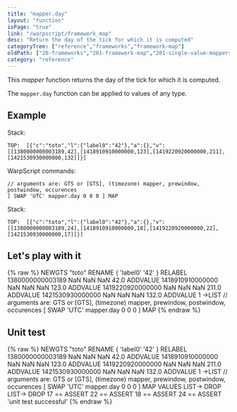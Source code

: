 ```yaml
---
title: "mapper.day"
layout: "function"
isPage: "true"
link: "/warpscript/framework_map"
desc: "Return the day of the tick for which it is computed"
categoryTree: ["reference","frameworks","framework-map"]
oldPath: ["20-frameworks","201-framework-map","201-single-value-mappers","277-mapper_day.html.md"]
category: "reference"
---
```

 

This *mapper* function returns the day of the tick for which it is computed.

The `mapper.day` function can be applied to values of any type.


## Example ##

Stack:

    TOP:  [{"c":"toto","l":{"label0":"42"},"a":{},"v":[[1380000000003189,42],[1418910910000000,123],[1419220920000000,211],[1421530930000000,132]]}]

WarpScript commands:

    // arguments are: GTS or [GTS], (timezone) mapper, prewindow, postwindow, occurences
    [ SWAP 'UTC' mapper.day 0 0 0 ] MAP

Stack: 

    TOP:  [{"c":"toto","l":{"label0":"42"},"a":{},"v":[[1380000000003189,24],[1418910910000000,18],[1419220920000000,22],[1421530930000000,17]]}]

## Let's play with it ##

{% raw %}
<warp10-warpscript-widget>NEWGTS "toto" RENAME 
{ 'label0' '42' } RELABEL
1380000000003189 NaN NaN NaN  42.0 ADDVALUE
1418910910000000 NaN NaN NaN 123.0 ADDVALUE
1419220920000000 NaN NaN NaN 211.0 ADDVALUE
1421530930000000 NaN NaN NaN 132.0 ADDVALUE
1 ->LIST
// arguments are: GTS or [GTS], (timezone) mapper, prewindow, postwindow, occurences
[ SWAP 'UTC' mapper.day 0 0 0 ] MAP
</warp10-warpscript-widget>
{% endraw %}    


## Unit test ##

{% raw %}
<warp10-warpscript-widget>NEWGTS "toto" RENAME 
{ 'label0' '42' } RELABEL
1380000000003189 NaN NaN NaN  42.0 ADDVALUE
1418910910000000 NaN NaN NaN 123.0 ADDVALUE
1419220920000000 NaN NaN NaN 211.0 ADDVALUE
1421530930000000 NaN NaN NaN 132.0 ADDVALUE
1 ->LIST
// arguments are: GTS or [GTS], (timezone) mapper, prewindow, postwindow, occurences
[ SWAP 'UTC' mapper.day 0 0 0 ] MAP
VALUES LIST-> DROP
LIST-> DROP
17 == ASSERT
22 == ASSERT
18 == ASSERT
24 == ASSERT
'unit test successful'
</warp10-warpscript-widget>
{% endraw %}
